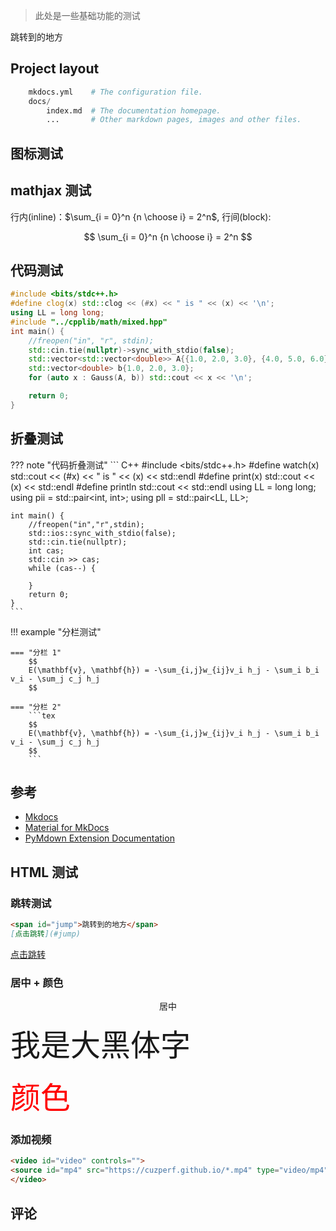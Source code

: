 > 此处是一些基础功能的测试

<span id="jump">跳转到的地方</span>

## Project layout

``` python
    mkdocs.yml    # The configuration file.
    docs/
        index.md  # The documentation homepage.
        ...       # Other markdown pages, images and other files.
```

## 图标测试

<i class="fa fa-car fa-2x"></i>

<i class="fa fa-weixin fa-3x"></i>

## mathjax 测试

行内(inline)：$\sum_{i = 0}^n {n \choose i}  = 2^n$, 行间(block):

$$
\sum_{i = 0}^n {n \choose i}  = 2^n
$$

## 代码测试

``` C++
#include <bits/stdc++.h>
#define clog(x) std::clog << (#x) << " is " << (x) << '\n';
using LL = long long;
#include "../cpplib/math/mixed.hpp"
int main() {
	//freopen("in", "r", stdin);
	std::cin.tie(nullptr)->sync_with_stdio(false);
	std::vector<std::vector<double>> A{{1.0, 2.0, 3.0}, {4.0, 5.0, 6.0}, {7.0, 8.0, 9.0}};
	std::vector<double> b{1.0, 2.0, 3.0};
	for (auto x : Gauss(A, b)) std::cout << x << '\n';

	return 0;
}
```



## 折叠测试

??? note "代码折叠测试"
	``` C++
	#include <bits/stdc++.h>
	#define watch(x) std::cout << (#x) << " is " << (x) << std::endl
	#define print(x) std::cout << (x) << std::endl
	#define println std::cout << std::endl
	using LL = long long;
	using pii = std::pair<int, int>;
	using pll = std::pair<LL, LL>;

	int main() {
		//freopen("in","r",stdin);
		std::ios::sync_with_stdio(false);
		std::cin.tie(nullptr);
		int cas;
		std::cin >> cas;
		while (cas--) {

		}
		return 0;
	}
	```

!!! example "分栏测试"

	=== "分栏 1"
		$$
		E(\mathbf{v}, \mathbf{h}) = -\sum_{i,j}w_{ij}v_i h_j - \sum_i b_i v_i - \sum_j c_j h_j
		$$

	=== "分栏 2"
		```tex
		$$
		E(\mathbf{v}, \mathbf{h}) = -\sum_{i,j}w_{ij}v_i h_j - \sum_i b_i v_i - \sum_j c_j h_j
		$$
		```

## 参考

- [Mkdocs](https://www.mkdocs.org/)
- [Material for MkDocs](https://squidfunk.github.io/mkdocs-material/getting-started/)
- [PyMdown Extension Documentation](https://facelessuser.github.io/pymdown-extensions/)


## HTML 测试

### 跳转测试

``` markdown
<span id="jump">跳转到的地方</span>
[点击跳转](#jump)
```

[点击跳转](#jump)


### 居中 + 颜色

<center> 居中</center>

<font face="黑体" size=10>我是大黑体字</font>

<font color=red size=72>颜色</font>


### 添加视频

``` html
<video id="video" controls="">
<source id="mp4" src="https://cuzperf.github.io/*.mp4" type="video/mp4">
</video>
```


## 评论

<script src="https://utteranc.es/client.js"
        repo="cuzperf/cplib"
        issue-term="pathname"
        theme="github-dark-orange"
        crossorigin="anonymous"
        async>
</script>